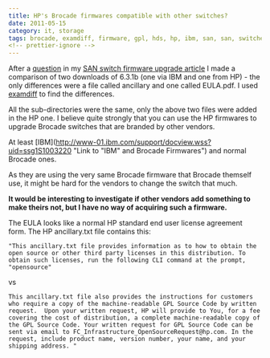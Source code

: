 ```yaml
---
title: HP's Brocade firmwares compatible with other switches?
date: 2011-05-15
category: it, storage
tags: brocade, examdiff, firmware, gpl, hds, hp, ibm, san, san, switches, storage
<!-- prettier-ignore -->
---
```


After a
[question](https://www.guldmyr.com/brocade-san-switch-firmware-upgrades/#comment-524 "link to question")
in my
[SAN switch firmware upgrade article](https://www.guldmyr.com/brocade-san-switch-firmware-upgrades/)
 I made a comparison of two downloads of 6.3.1b (one via IBM and one from HP) -
the only differences were a file called ancillary and one called EULA.pdf. I
used [examdiff](http://www.prestosoft.com/edp_examdiff.asp "examdiff") to find
the differences.

All the sub-directories were the same, only the above two files were added in
the HP one. I believe quite strongly that you can use the HP firmwares to
upgrade Brocade switches that are branded by other vendors.

At least [IBM](<http://www-01.ibm.com/support/docview.wss?uid=ssg1S1003220>
"Link to "IBM" and Brocade Firmwares") and normal Brocade ones.

As they are using the very same Brocade firmware that Brocade themself use, it
might be hard for the vendors to change the switch that much.

**It would be interesting to investigate if other vendors add something to make
theirs not, but I have no way of acquiring such a firmware.**

The EULA looks like a normal HP standard end user license agreement form. The HP
ancillary.txt file contains this:

```text
"This ancillary.txt file provides information as to how to obtain the open source or other third party licenses in this distribution. To obtain such licenses, run the following CLI command at the prompt, "opensource"
```

vs

```text
This ancillary.txt file also provides the instructions for customers who require a copy of the machine-readable GPL Source Code by written request.  Upon your written request, HP will provide to You, for a fee covering the cost of distribution, a complete machine-readable copy of the GPL Source Code. Your written request for GPL Source Code can be sent via email to FC_Infrastructure_OpenSourceRequest@hp.com. In the request, include product name, version number, your name, and your shipping address. "
```
